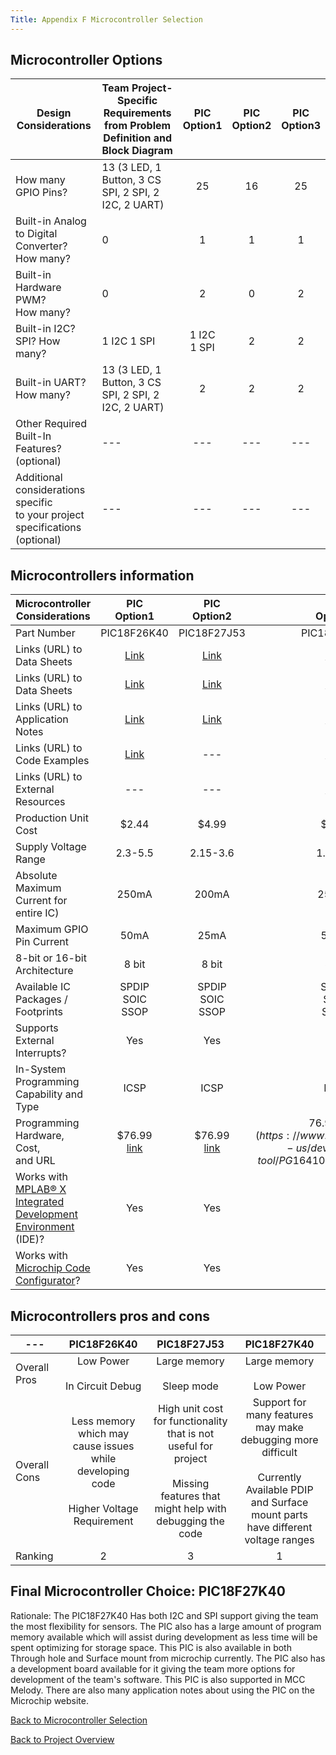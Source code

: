 ```yaml
---
Title: Appendix F Microcontroller Selection
---
```


## Microcontroller Options

| Design Considerations | Team Project-Specific Requirements<br>from Problem Definition and Block Diagram | PIC<br>Option1 | PIC<br>Option2 | PIC<br>Option3 |
| --- | --- | :---: | :---: | :---: |
| How many GPIO Pins? | 13 (3 LED, 1 Button, 3 CS SPI, 2 SPI, 2 I2C, 2 UART) | 25 | 16 | 25 |
| Built-in Analog to Digital Converter?<br>How many? | 0 | 1 | 1 | 1 |
| Built-in Hardware PWM?<br>How many? | 0 | 2 | 0 | 2 |
| Built-in I2C? SPI? How many? | 1 I2C 1 SPI  | 1 I2C<br>1 SPI | 2 | 2 |
| Built-in UART? How many? | 13 (3 LED, 1 Button, 3 CS SPI, 2 SPI, 2 I2C, 2 UART) | 2 | 2 | 2 |
| Other Required Built-In Features? (optional) | --- | --- | --- | --- |
| Additional considerations specific<br>to your project specifications (optional) | --- | --- | --- | --- |

## Microcontrollers information

| Microcontroller Considerations | PIC<br>Option1 | PIC<br>Option2 | PIC<br>Option3 |
| --- | :---: | :---: | :---: |
| Part Number | PIC18F26K40 | PIC18F27J53 | PIC18F27K40 |
| Links (URL) to Data Sheets | [Link](https://www.microchip.com/en-us/product/PIC18F26K40) | [Link](https://www.microchip.com/en-us/product/PIC18F27J53) | [Link](https://www.microchip.com/en-us/product/PIC18F27K40) |
| Links (URL) to Data Sheets | [Link](https://ww1.microchip.com/downloads/aemDocuments/documents/OTH/ProductDocuments/DataSheets/PIC18LF26-45-46K40-Data-Sheet-DS40001816F.pdf) | [Link](https://ww1.microchip.com/downloads/aemDocuments/documents/OTH/ProductDocuments/DataSheets/30009964C.pdf) | [Link](https://ww1.microchip.com/downloads/aemDocuments/documents/OTH/ProductDocuments/DataSheets/PIC18LF27_47K40-Data-Sheet-40001844E.pdf) |
| Links (URL) to Application<br>Notes | [Link](https://ww1.microchip.com/downloads/en/Appnotes/Getting-Started-With-SPI-Using-MSSP-on-PIC18-90003265B.pdf) | [Link](https://ww1.microchip.com/downloads/en/Appnotes/00001267b.pdf) | [Link](https://ww1.microchip.com/downloads/en/Appnotes/Getting-Started-With-SPI-Using-MSSP-on-PIC18-90003265B.pdf) |
| Links (URL) to Code Examples | [Link](https://github.com/microchip-pic-avr-examples/pic18f27k42-curiosity-hpc-labs) | --- | [Link](https://github.com/microchip-pic-avr-examples/pic18f27k42-curiosity-hpc-labs) |
| Links (URL) to External Resources |  --- | --- | [Link](https://electronics.stackexchange.com/questions/282913/spi-library-for-pic18f27k40) |
| Production Unit Cost | $2.44 | $4.99 | $2.08 |
| Supply Voltage Range | 2.3-5.5 | 2.15-3.6 | 1.8-3.6 |
| Absolute Maximum Current for entire IC) | 250mA | 200mA | 250mA |
| Maximum GPIO Pin Current | 50mA | 25mA | 50mA |
| 8-bit or 16-bit Architecture | 8 bit | 8 bit | 8 bit |
| Available IC Packages / Footprints | SPDIP<br>SOIC<br>SSOP | SPDIP<br>SOIC<br>SSOP | SPDIP<br>SOIC<br>SSOP |
| Supports External Interrupts? | Yes | Yes | Yes |
| In-System Programming<br>Capability and Type | ICSP | ICSP | ICSP |
| Programming Hardware, Cost,<br>and URL | $76.99<br>[link](https://www.microchip.com/en-us/development-tool/PG164140) | $76.99<br>[link](https://www.microchip.com/en-us/development-tool/PG164140) | $76.99 [link](https://www.microchip.com/en-us/development-tool/PG164100)<br>$76.99 [link](https://www.microchip.com/en-us/development-tool/PG164140) |
| Works with [MPLAB® X Integrated Development Environment](https://www.microchip.com/mplab/mplab-x-ide) (IDE)? | Yes | Yes | Yes |
| Works with [Microchip Code Configurator](https://www.microchip.com/mplab/mplab-code-configurator)? | Yes | Yes | Yes |

## Microcontrollers pros and cons
| --- | PIC18F26K40 | PIC18F27J53 | PIC18F27K40 |
| --- | :---: | :---: | :---: |
| Overall Pros | Low Power<br><br>In Circuit Debug | Large memory<br><br>Sleep mode | Large memory<br><br>Low Power |
| Overall Cons | Less memory which may cause issues while developing code<br><br>Higher Voltage Requirement | High unit cost for functionality that is not useful for project <br><br>Missing features that might help with debugging the code | Support for many features may make debugging more difficult<br><br>Currently Available PDIP and Surface mount parts have different voltage ranges |
| Ranking | 2 | 3 | 1 |

## Final Microcontroller Choice: PIC18F27K40

Rationale: The PIC18F27K40 Has both I2C and SPI support giving the team the most flexibility for sensors. The PIC also has a large amount of program memory available which will assist during development as less time will be spent optimizing for storage space. This PIC is also available in both Through hole and Surface mount from microchip currently. The PIC also has a development board available for it giving the team more options for development of the team's software. This PIC is also supported in MCC Melody. There are also many application notes about using the PIC on the Microchip website. 

[Back to Microcontroller Selection](MicrocontrollerSelection.md)

[Back to Project Overview](index.md)
